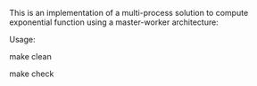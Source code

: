 This is an implementation of a multi-process solution to compute exponential function using a master-worker architecture:

Usage:

make clean

make check
